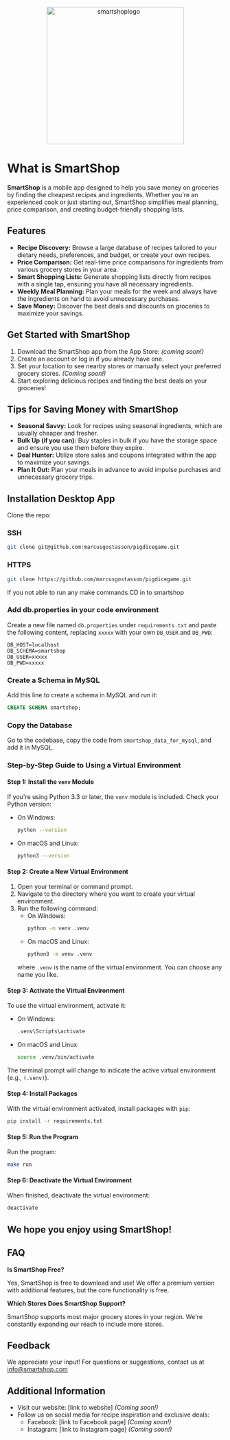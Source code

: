 <p align="center">
    <img width="320" alt="smartshoplogo" src="https://github.com/marcusgostasson/smartshop/assets/143846336/f1097435-1004-411d-8747-279634d3da42">
</p>

# What is SmartShop

**SmartShop** is a mobile app designed to help you save money on groceries by finding the cheapest recipes and ingredients. Whether you're an experienced cook or just starting out, SmartShop simplifies meal planning, price comparison, and creating budget-friendly shopping lists.

## Features

- **Recipe Discovery:** Browse a large database of recipes tailored to your dietary needs, preferences, and budget, or create your own recipes.
- **Price Comparison:** Get real-time price comparisons for ingredients from various grocery stores in your area.
- **Smart Shopping Lists:** Generate shopping lists directly from recipes with a single tap, ensuring you have all necessary ingredients.
- **Weekly Meal Planning:** Plan your meals for the week and always have the ingredients on hand to avoid unnecessary purchases.
- **Save Money:** Discover the best deals and discounts on groceries to maximize your savings.

## Get Started with SmartShop

1. Download the SmartShop app from the App Store: *(coming soon!)*
2. Create an account or log in if you already have one.
3. Set your location to see nearby stores or manually select your preferred grocery stores. *(Coming soon!)*
4. Start exploring delicious recipes and finding the best deals on your groceries!

## Tips for Saving Money with SmartShop

- **Seasonal Savvy:** Look for recipes using seasonal ingredients, which are usually cheaper and fresher.
- **Bulk Up (if you can):** Buy staples in bulk if you have the storage space and ensure you use them before they expire.
- **Deal Hunter:** Utilize store sales and coupons integrated within the app to maximize your savings.
- **Plan It Out:** Plan your meals in advance to avoid impulse purchases and unnecessary grocery trips.

## Installation Desktop App

Clone the repo:

### SSH

```sh
git clone git@github.com:marcusgostasson/pigdicegame.git
```

### HTTPS

```sh
git clone https://github.com/marcusgostasson/pigdicegame.git
```
If you not able to run any make commands CD in to smartshop

### Add db.properties in your code environment

Create a new file named `db.properties` under `requirements.txt` and paste the following content, replacing `xxxxx` with your own `DB_USER` and `DB_PWD`:

```
DB_HOST=localhost
DB_SCHEMA=smartshop
DB_USER=xxxxx
DB_PWD=xxxxx
```

### Create a Schema in MySQL

Add this line to create a schema in MySQL and run it:

```sql
CREATE SCHEMA smartshop;
```

### Copy the Database

Go to the codebase, copy the code from `smartshop_data_for_mysql`, and add it in MySQL.

### Step-by-Step Guide to Using a Virtual Environment

#### Step 1: Install the `venv` Module

If you're using Python 3.3 or later, the `venv` module is included. Check your Python version:

- On Windows:
  ```sh
  python --version
  ```
- On macOS and Linux:
  ```sh
  python3 --version
  ```

#### Step 2: Create a New Virtual Environment

1. Open your terminal or command prompt.
2. Navigate to the directory where you want to create your virtual environment.
3. Run the following command:
   - On Windows:
     ```sh
     python -m venv .venv
     ```
   - On macOS and Linux:
     ```sh
     python3 -m venv .venv
     ```
   where `.venv` is the name of the virtual environment. You can choose any name you like.

#### Step 3: Activate the Virtual Environment

To use the virtual environment, activate it:

- On Windows:
  ```sh
  .venv\Scripts\activate
  ```
- On macOS and Linux:
  ```sh
  source .venv/bin/activate
  ```

The terminal prompt will change to indicate the active virtual environment (e.g., `(.venv)`).

#### Step 4: Install Packages

With the virtual environment activated, install packages with `pip`:

```sh
pip install -r requirements.txt
```

#### Step 5: Run the Program

Run the program:

```sh
make run
```

#### Step 6: Deactivate the Virtual Environment

When finished, deactivate the virtual environment:

```sh
deactivate
```

## We hope you enjoy using SmartShop!

## FAQ

**Is SmartShop Free?**

Yes, SmartShop is free to download and use! We offer a premium version with additional features, but the core functionality is free.

**Which Stores Does SmartShop Support?**

SmartShop supports most major grocery stores in your region. We're constantly expanding our reach to include more stores.

## Feedback

We appreciate your input! For questions or suggestions, contact us at [info@smartshop.com](mailto:info@smartshop.com)

## Additional Information

- Visit our website: [link to website] *(Coming soon!)*
- Follow us on social media for recipe inspiration and exclusive deals:
  - Facebook: [link to Facebook page] *(Coming soon!)*
  - Instagram: [link to Instagram page] *(Coming soon!)*
